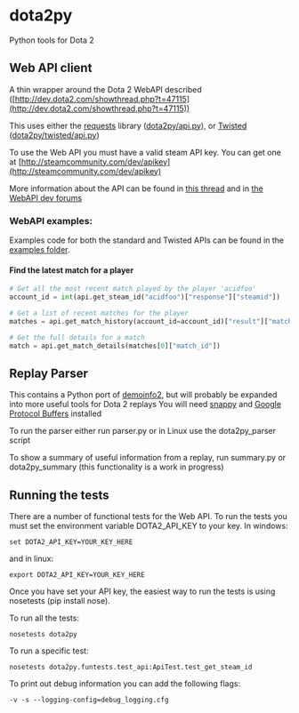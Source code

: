 dota2py
=======

Python tools for Dota 2

Web API client
--------------

A thin wrapper around the Dota 2 WebAPI described ([http://dev.dota2.com/showthread.php?t=47115](http://dev.dota2.com/showthread.php?t=47115))

This uses either the [requests](http://docs.python-requests.org/en/latest/index.html) library ([dota2py/api.py](dota2py/api.py)), or [Twisted](http://www.twistedmatrix.com) ([dota2py/twisted/api.py](dota2py/twisted/api.py))

To use the Web API you must have a valid steam API key. You can get one at [http://steamcommunity.com/dev/apikey](http://steamcommunity.com/dev/apikey)

More information about the API can be found in [this thread](http://dev.dota2.com/showthread.php?t=58317) and in [the WebAPI dev forums](http://dev.dota2.com/forumdisplay.php?f=411)

### WebAPI examples:

Examples code for both the standard and Twisted APIs can be found in the [examples folder](dota2py/examples).

#### Find the latest match for a player

```python
# Get all the most recent match played by the player 'acidfoo'
account_id = int(api.get_steam_id("acidfoo")["response"]["steamid"])

# Get a list of recent matches for the player
matches = api.get_match_history(account_id=account_id)["result"]["matches"]

# Get the full details for a match
match = api.get_match_details(matches[0]["match_id"])
```

Replay Parser
-------------

This contains a Python port of [demoinfo2](https://developer.valvesoftware.com/wiki/Dota_2_Demo_Format), but will probably be expanded into more useful tools for Dota 2 replays
You will need [snappy](http://code.google.com/p/snappy/) and [Google Protocol Buffers](https://developers.google.com/protocol-buffers/) installed

To run the parser either run parser.py or in Linux use the dota2py_parser script

To show a summary of useful information from a replay, run summary.py or dota2py_summary (this functionality is a work in progress)

Running the tests
-----------------

There are a number of functional tests for the Web API. To run the tests you must set the environment variable DOTA2_API_KEY to your key. In windows:

    set DOTA2_API_KEY=YOUR_KEY_HERE

and in linux:

    export DOTA2_API_KEY=YOUR_KEY_HERE

Once you have set your API key, the easiest way to run the tests is using nosetests (pip install nose).

To run all the tests:

    nosetests dota2py

To run a specific test:

    nosetests dota2py.funtests.test_api:ApiTest.test_get_steam_id

To print out debug information you can add the following flags:

    -v -s --logging-config=debug_logging.cfg